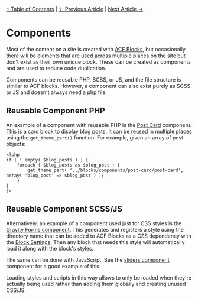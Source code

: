 [⌂ Table of Contents](/docs/README.md) | [← Previous Article](/docs/blocks/acf-blocks/innerblocks.md) | [Next Article →](/docs/blocks/core-blocks.md)

# Components
Most of the content on a site is created with [ACF Blocks](/docs/blocks/acf-blocks/README.md), but occasionally there will be elements that are used across multiple places on the site but don't exist as their own unique block. These can be created as components and are used to reduce code duplication.

Components can be reusable PHP, SCSS, or JS, and the file structure is similar to ACF blocks. However, a component can also exist purely as SCSS or JS and doesn't always need a php file.

## Reusable Component PHP
An example of a component with reusable PHP is the [Post Card](/themes/propel/blocks/components/post-card/post-card.php) component. This is a card block to display blog posts. It can be reused in multiple places using the `get_theme_part()` function. For example, given an array of post objects:

```
<?php
if ( ! empty( $blog_posts ) ) {
	foreach ( $blog_posts as $blog_post ) {
		get_theme_part( '../blocks/components/post-card/post-card', array( 'blog_post' => $blog_post ) );
	}
}
?>
```

## Reusable Component SCSS/JS
Alternatively, an example of a component used just for CSS styles is the [Gravity Forms component](/themes/propel/blocks/components/gravity-forms/style.scss). This generates and registers a style using the directory name that can be added to ACF Blocks as a CSS dependency with the [Block Settings](/docs/blocks/acf-blocks/block-settings.md). Then any block that needs this style will automatically load it along with the block's styles.

The same can be done with JavaScript. See the [sliders component](/themes/propel/blocks/components/sliders/) component for a good example of this.

Loading styles and scripts in this way allows to only be loaded when they're actually being used rather than adding them globally and creating unused CSS/JS.